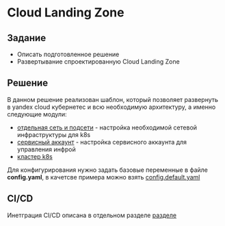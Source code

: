 # Cloud Landing Zone

## Задание

- Описать подготовленное решение
- Развертывание спроектированную Cloud Landing Zone

## Решение

В данном решение реализован шаблон, который позволяет развернуть в yandex cloud кубернетес и всю необходимую архитектуру, 
а именно следующие модули:

- [отдельная сеть и подсети](modules/network) - настройка необходимой сетевой инфраструктуры для k8s
- [сервисный аккаунт](modules/account) - настройка сервисного аккаунта для управления инфрой
- [кластер k8s](modules/cluster)

Для конфигурирования нужно задать базовые переменные в файле **config.yaml**, в качетсве примера можно взять 
[config.default.yaml](config.default.yaml)

## CI/CD

Инетграция CI/CD описана в отдельном разделе [разделе](./ci_cd/README.md)